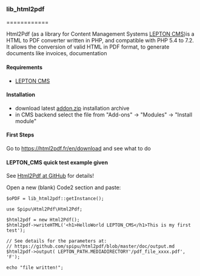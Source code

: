 ### lib_html2pdf
============

Html2Pdf (as a library for Content Management Systems [LEPTON CMS][1])is a HTML to PDF converter written in PHP, and compatible with PHP 5.4 to 7.2.<br />
It allows the conversion of valid HTML in PDF format, to generate documents like invoices, documentation

#### Requirements

* [LEPTON CMS][1]

#### Installation

* download latest [addon.zip][2] installation archive
* in CMS backend select the file from "Add-ons" -> "Modules" -> "Install module"

#### First Steps

Go to https://html2pdf.fr/en/download and see what to do

#### LEPTON_CMS quick test example given
See [Html2Pdf at GitHub][4] for details!  

Open a new (blank) Code2 section and paste:  
```code
$oPDF = lib_html2pdf::getInstance();

use Spipu\Html2Pdf\Html2Pdf;

$html2pdf = new Html2Pdf();
$html2pdf->writeHTML('<h1>HelloWorld LEPTON_CMS</h1>This is my first test');

// See details for the parameters at:
// https://github.com/spipu/html2pdf/blob/master/doc/output.md
$html2pdf->output( LEPTON_PATH.MEDIADIRECTORY'/pdf_file_xxxx.pdf', 'F');

echo "file written!";

````

[1]: http://lepton-cms.org "LEPTON CMS"
[2]: http://www.lepton-cms.com/lepador/libraries/lib_html2pdf.php
[3]: https://html2pdf.fr/en/download "html2pdf"
[4]: https://github.com/spipu/html2pdf/ "Html2Pdf at GitHub"

